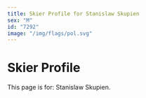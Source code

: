 ```yaml
---
title: Skier Profile for Stanislaw Skupien
sex: "M"
id: "7292"
image: "/img/flags/pol.svg" 
---
```


# Skier Profile

This page is for: Stanislaw Skupien.
    